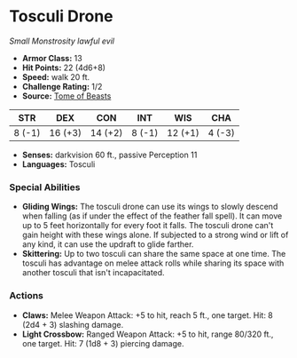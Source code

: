 # Tosculi Drone

*Small* *Monstrosity* *lawful evil*

- **Armor Class:** 13
- **Hit Points:** 22 (4d6+8)
- **Speed:** walk 20 ft.
- **Challenge Rating:** 1/2
- **Source:** [Tome of Beasts](https://koboldpress.com/kpstore/product/tome-of-beasts-for-5th-edition-print/)

| STR | DEX | CON | INT | WIS | CHA |
| --- | --- | --- | --- | --- | --- |
| 8 (-1) | 16 (+3) | 14 (+2) | 8 (-1) | 12 (+1) | 4 (-3) |

- **Senses:** darkvision 60 ft., passive Perception 11
- **Languages:** Tosculi
### Special Abilities
- **Gliding Wings:** The tosculi drone can use its wings to slowly descend when falling (as if under the effect of the feather fall spell). It can move up to 5 feet horizontally for every foot it falls. The tosculi drone can't gain height with these wings alone. If subjected to a strong wind or lift of any kind, it can use the updraft to glide farther.
- **Skittering:** Up to two tosculi can share the same space at one time. The tosculi has advantage on melee attack rolls while sharing its space with another tosculi that isn't incapacitated.
### Actions
- **Claws:** Melee Weapon Attack: +5 to hit, reach 5 ft., one target. Hit: 8 (2d4 + 3) slashing damage.
- **Light Crossbow:** Ranged Weapon Attack: +5 to hit, range 80/320 ft., one target. Hit: 7 (1d8 + 3) piercing damage.
